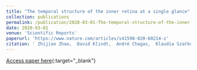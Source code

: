 ```yaml
---
title: "The temporal structure of the inner retina at a single glance"
collection: publications
permalink: /publication/2020-03-01-The-temporal-structure-of-the-inner-retina-at-a-single-glance
date: 2020-03-01
venue: 'Scientific Reports'
paperurl: 'https://www.nature.com/articles/s41598-020-60214-z'
citation: ' Zhijian Zhao,  David Klindt,  André Chagas,  Klaudia Szatko,  Luke Rogerson,  Dario Protti,  Christian Behrens,  Deniz Dalkara,  Timm Schubert,  Matthias Bethge,  Katrin Franke,  Philipp Berens,  Alexander Ecker,  Thomas Euler, &quot;The temporal structure of the inner retina at a single glance.&quot; Scientific Reports, 2020.'
---
```

[Access paper here](https://www.nature.com/articles/s41598-020-60214-z){:target="_blank"}

